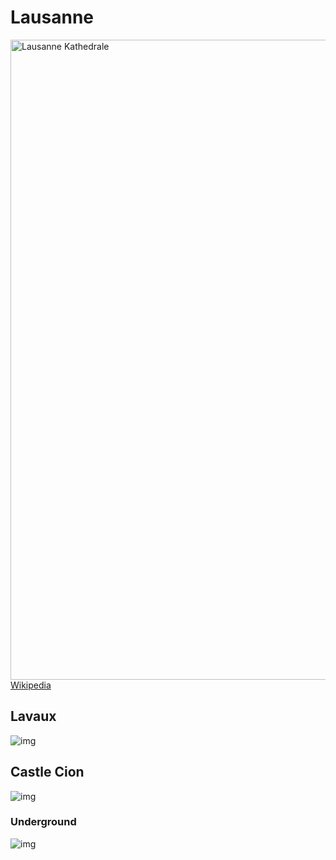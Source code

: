 # Lausanne
<a title="AlterVista, CC BY-SA 3.0 &lt;http://creativecommons.org/licenses/by-sa/3.0/&gt;, via Wikimedia Commons" href="https://commons.wikimedia.org/wiki/File:Lausanne_Kathedrale.JPG"><img width="1024" alt="Lausanne Kathedrale" src="https://upload.wikimedia.org/wikipedia/commons/thumb/4/43/Lausanne_Kathedrale.JPG/1024px-Lausanne_Kathedrale.JPG?20080509134041"></a>
[Wikipedia](https://en.wikipedia.org/wiki/Lausanne)  

## Lavaux
![img](https://lh3.googleusercontent.com/d/13t-LZz8heQNtfQbHfOFDzc_A_QePyqvq)

## Castle Cion
![img](https://lh3.googleusercontent.com/d/1QuAjj_4bb1-xRHu6D6o2PyHbRTkZ0xSA)

### Underground
![img](https://lh3.googleusercontent.com/d/1OIs0Y-Mr8mXLN0fHWMcg9RwGbvtJ1hxo)

